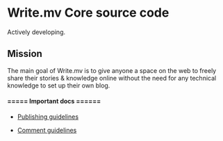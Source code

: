 # Write.mv Core source code

Actively developing.

## Mission

The main goal of Write.mv is to give anyone a space on the web to freely share their stories & knowledge online without the need for any technical knowledge to set up their own blog. 


#### ===== Important docs ======

- [Publishing guidelines](https://github.com/write-mv/policies/blob/main/PublishingGuideline.md)

- [Comment guidelines](https://github.com/write-mv/policies/blob/main/CommentGuideline.md)
